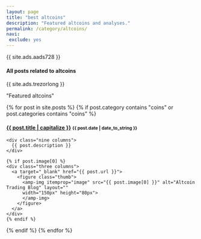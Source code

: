 ```yaml
---
layout: page
title: "best altcoins"
description: "Featured altcoins and analyses."
permalink: /category/altcoins/
navi:
 exclude: yes
---
```


{{ site.ads.aads728 }}


<h4 class="exa">All posts related to <b>altcoins</b></h4>

<p>{{ site.ads.trezorlong }}</p>

<span id="note">"Featured altcoins"</span>

{% for post in site.posts %}
  {% if post.category contains "coins" or post.categories contains "coins" %}
  <h4 class="post">
  <strong>
  <a href="{{ site.url }}{{ site.baseurl }}{{ post.url }}">{{ post.title | capitalize }}</a>
  </strong>
  <small>{{ post.date | date_to_string }}</small>
  </h4>

  <div class="row">

    <div class="nine columns">
      {{ post.description }}
    </div>

    {% if post.image[0] %}
    <div class="three columns">
      <a target="_blank" href="{{ post.url }}">
        <figure class="thumb">
          <amp-img itemprop="image" src="{{ post.image[0] }}" alt="Altcoin Trading Blog" layout=""
          width="150px" height="80px">
          </amp-img>
        </figure>
      </a>
    </div>
    {% endif %}



  </div>


  {% endif %}
{% endfor %}
